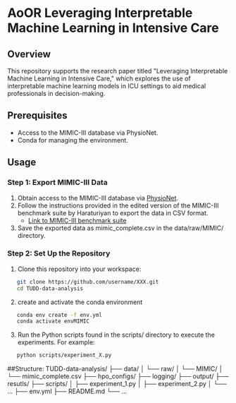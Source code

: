 # AoOR Leveraging Interpretable Machine Learning in Intensive Care


## Overview
This repository supports the research paper titled "Leveraging Interpretable Machine Learning in Intensive Care," which explores the use of interpretable machine learning models in ICU settings to aid medical professionals in decision-making.

## Prerequisites

- Access to the MIMIC-III database via PhysioNet.
- Conda for managing the environment.

## Usage

### Step 1: Export MIMIC-III Data

1. Obtain access to the MIMIC-III database via [PhysioNet](https://physionet.org/).
2. Follow the instructions provided in the edited version of the MIMIC-III benchmark suite by Haraturiyan to export the data in CSV format.
   - [Link to MIMIC-III benchmark suite](#)
3. Save the exported data as mimic_complete.csv in the data/raw/MIMIC/ directory.

### Step 2: Set Up the Repository

1. Clone this repository into your workspace:
   
```sh
   git clone https://github.com/username/XXX.git
   cd TUDD-data-analysis
```
2. create and activate the conda environment 
```sh 
   conda env create -f env.yml
   conda activate envMIMIC
```
3. Run the Python scripts found in the scripts/ directory to execute the experiments. For example:
```sh 
   python scripts/experiment_X.py
```

##Structure: 
TUDD-data-analysis/
├── data/
│   └── raw/
│       └── MIMIC/
│           └── mimic_complete.csv
├── hpo_configs/
├── logging/
├── output/
├── resutls/
├── scripts/
│   ├── experiment_1.py
│   ├── experiment_2.py
│   └── ...
├── env.yml
├── README.md
└── ...

